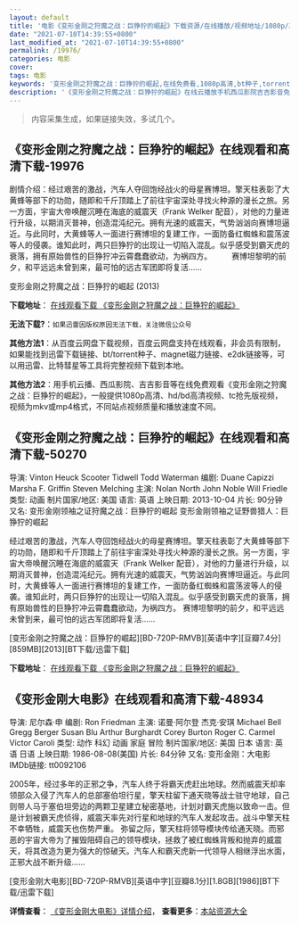 ```yaml
---
layout: default
title: '电影《变形金刚之狩魔之战：巨狰狞的崛起》下载资源/在线播放/视频地址/1080p/高清/蓝光'
date: "2021-07-10T14:39:55+0800"
last_modified_at: "2021-07-10T14:39:55+0800"
permalink: /19976/
categories: 电影
cover:
tags: 电影
keywords: '变形金刚之狩魔之战：巨狰狞的崛起,在线免费看,1080p高清,bt种子,torrent,百度云盘,magnet,磁力链,迅雷下载资源'
description: '《变形金刚之狩魔之战：巨狰狞的崛起》在线云播放手机西瓜影院吉吉影音免费看，1080p高清bd/hd未删减完整版和tc抢先枪版，mkv/mp4格式，附带bt/torrent种子、magnet/磁力链、百度云盘、网盘资源迅雷下载链接'
---
```


>内容采集生成，如果链接失效，多试几个。


## 《变形金刚之狩魔之战：巨狰狞的崛起》在线观看和高清下载-19976

剧情介绍：经过艰苦的激战，汽车人夺回饱经战火的母星赛博坦。擎天柱表彰了大黄蜂等部下的功勋，随即和千斤顶踏上了前往宇宙深处寻找火种源的漫长之旅。另一方面，宇宙大帝唤醒沉睡在海底的威震天（Frank Welker 配音），对他的力量进行升级，以期消灭普神，创造混沌纪元。拥有光速的威震天，气势汹汹向赛博坦逼近。与此同时，大黄蜂等人一面进行赛博坦的复建工作，一面防备红蜘蛛和震荡波等人的侵袭。谁知此时，两只巨狰狞的出现让一切陷入混乱。似乎感受到霸天虎的衰落，拥有原始兽性的巨狰狞冲云霄蠢蠢欲动，为祸四方。  　　赛博坦黎明的前夕，和平远远未曾到来，最可怕的远古军团即将复活……


变形金刚之狩魔之战：巨狰狞的崛起 (2013)

**下载地址**： [在线观看下载 《变形金刚之狩魔之战：巨狰狞的崛起》](https://www.btbtdy.me/btdy/dy2064.html) 


**无法下载?**：`如果迅雷因版权原因无法下载，关注微信公众号 `

**其他方法1**：从百度云网盘下载视频，百度云网盘支持在线观看，非会员有限制，如果能找到迅雷下载链接、bt/torrent种子、magnet磁力链接、e2dk链接等，可以用迅雷、比特彗星等工具将完整视频下载到本地。

**其他方法2**：用手机云播、西瓜影院、吉吉影音等在线免费观看《变形金刚之狩魔之战：巨狰狞的崛起》，一般提供1080p高清、hd/bd高清视频、tc抢先版视频，视频为mkv或mp4格式，不同站点视频质量和播放速度不同。


## 《变形金刚之狩魔之战：巨狰狞的崛起》在线观看和高清下载-50270

导演: Vinton Heuck Scooter Tidwell Todd Waterman 编剧: Duane Capizzi Marsha F. Griffin Steven Melching 主演: Nolan North John Noble Will Friedle 类型: 动画 制片国家/地区: 美国 语言: 英语 上映日期: 2013-10-04 片长: 90分钟 又名: 变形金刚领袖之证狩魔之战：巨狰狞的崛起 变形金刚领袖之证野兽猎人：巨狰狞的崛起

经过艰苦的激战，汽车人夺回饱经战火的母星赛博坦。擎天柱表彰了大黄蜂等部下的功勋，随即和千斤顶踏上了前往宇宙深处寻找火种源的漫长之旅。另一方面，宇宙大帝唤醒沉睡在海底的威震天（Frank Welker 配音），对他的力量进行升级，以期消灭普神，创造混沌纪元。拥有光速的威震天，气势汹汹向赛博坦逼近。与此同时，大黄蜂等人一面进行赛博坦的复建工作，一面防备红蜘蛛和震荡波等人的侵袭。谁知此时，两只巨狰狞的出现让一切陷入混乱。似乎感受到霸天虎的衰落，拥有原始兽性的巨狰狞冲云霄蠢蠢欲动，为祸四方。 赛博坦黎明的前夕，和平远远未曾到来，最可怕的远古军团即将复活……


[变形金刚之狩魔之战：巨狰狞的崛起][BD-720P-RMVB][英语中字][豆瓣7.4分][859MB][2013][BT下载/迅雷下载]

**下载地址**： [在线观看下载 《变形金刚之狩魔之战：巨狰狞的崛起》](https://www.btdx8.com/torrent/transformers_prime_beast_hunters_predacons_rising_2013.html) 


## 《变形金刚大电影》在线观看和高清下载-48934

导演: 尼尔森·申 编剧: Ron Friedman 主演: 诺曼·阿尔登 杰克·安琪 Michael Bell Gregg Berger Susan Blu Arthur Burghardt Corey Burton Roger C. Carmel Victor Caroli 类型: 动作 科幻 动画 家庭 冒险 制片国家/地区: 美国 日本 语言: 英语 日语 上映日期: 1986-08-08(美国) 片长: 84分钟 又名: 变形金刚：大电影 IMDb链接: tt0092106

2005年，经过多年的正邪之争，汽车人终于将霸天虎赶出地球。然而威震天却率领部众入侵了汽车人的总部塞伯坦行星，擎天柱留下通天晓等战士驻守地球，自己则带人马于塞伯坦旁边的两颗卫星建立秘密基地，计划对霸天虎施以致命一击。但是计划被霸天虎侦得，威震天率先对行星和地球的汽车人发起攻击。战斗中擎天柱不幸牺牲，威震天也伤势严重。 弥留之际，擎天柱将领导模块传给通天晓。而邪恶的宇宙大帝为了摧毁阻碍自己的领导模块，拯救了被红蜘蛛背叛和抛弃的威震天，将其改造为更为强大的惊破天。汽车人和霸天虎新一代领导人相继浮出水面，正邪大战不断升级……


[变形金刚大电影][BD-720P-RMVB][英语中字][豆瓣8.1分][1.8GB][1986][BT下载/迅雷下载]

**详情查看**： [《变形金刚大电影》详情介绍](/movie/48934/)， **查看更多**：[本站资源大全](/movie/t/all/)


